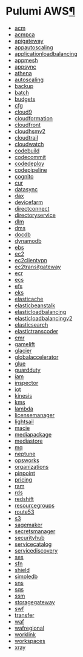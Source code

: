 ---
---

<div class="section" id="pulumi-aws">
<h1>Pulumi AWS<a class="headerlink" href="#pulumi-aws" title="Permalink to this headline">¶</a></h1>
<div class="toctree-wrapper compound">
<ul>
<li class="toctree-l1"><a class="reference internal" href="acm/">acm</a></li>
<li class="toctree-l1"><a class="reference internal" href="acmpca/">acmpca</a></li>
<li class="toctree-l1"><a class="reference internal" href="apigateway/">apigateway</a></li>
<li class="toctree-l1"><a class="reference internal" href="appautoscaling/">appautoscaling</a></li>
<li class="toctree-l1"><a class="reference internal" href="applicationloadbalancing/">applicationloadbalancing</a></li>
<li class="toctree-l1"><a class="reference internal" href="appmesh/">appmesh</a></li>
<li class="toctree-l1"><a class="reference internal" href="appsync/">appsync</a></li>
<li class="toctree-l1"><a class="reference internal" href="athena/">athena</a></li>
<li class="toctree-l1"><a class="reference internal" href="autoscaling/">autoscaling</a></li>
<li class="toctree-l1"><a class="reference internal" href="backup/">backup</a></li>
<li class="toctree-l1"><a class="reference internal" href="batch/">batch</a></li>
<li class="toctree-l1"><a class="reference internal" href="budgets/">budgets</a></li>
<li class="toctree-l1"><a class="reference internal" href="cfg/">cfg</a></li>
<li class="toctree-l1"><a class="reference internal" href="cloud9/">cloud9</a></li>
<li class="toctree-l1"><a class="reference internal" href="cloudformation/">cloudformation</a></li>
<li class="toctree-l1"><a class="reference internal" href="cloudfront/">cloudfront</a></li>
<li class="toctree-l1"><a class="reference internal" href="cloudhsmv2/">cloudhsmv2</a></li>
<li class="toctree-l1"><a class="reference internal" href="cloudtrail/">cloudtrail</a></li>
<li class="toctree-l1"><a class="reference internal" href="cloudwatch/">cloudwatch</a></li>
<li class="toctree-l1"><a class="reference internal" href="codebuild/">codebuild</a></li>
<li class="toctree-l1"><a class="reference internal" href="codecommit/">codecommit</a></li>
<li class="toctree-l1"><a class="reference internal" href="codedeploy/">codedeploy</a></li>
<li class="toctree-l1"><a class="reference internal" href="codepipeline/">codepipeline</a></li>
<li class="toctree-l1"><a class="reference internal" href="cognito/">cognito</a></li>
<li class="toctree-l1"><a class="reference internal" href="cur/">cur</a></li>
<li class="toctree-l1"><a class="reference internal" href="datasync/">datasync</a></li>
<li class="toctree-l1"><a class="reference internal" href="dax/">dax</a></li>
<li class="toctree-l1"><a class="reference internal" href="devicefarm/">devicefarm</a></li>
<li class="toctree-l1"><a class="reference internal" href="directconnect/">directconnect</a></li>
<li class="toctree-l1"><a class="reference internal" href="directoryservice/">directoryservice</a></li>
<li class="toctree-l1"><a class="reference internal" href="dlm/">dlm</a></li>
<li class="toctree-l1"><a class="reference internal" href="dms/">dms</a></li>
<li class="toctree-l1"><a class="reference internal" href="docdb/">docdb</a></li>
<li class="toctree-l1"><a class="reference internal" href="dynamodb/">dynamodb</a></li>
<li class="toctree-l1"><a class="reference internal" href="ebs/">ebs</a></li>
<li class="toctree-l1"><a class="reference internal" href="ec2/">ec2</a></li>
<li class="toctree-l1"><a class="reference internal" href="ec2clientvpn/">ec2clientvpn</a></li>
<li class="toctree-l1"><a class="reference internal" href="ec2transitgateway/">ec2transitgateway</a></li>
<li class="toctree-l1"><a class="reference internal" href="ecr/">ecr</a></li>
<li class="toctree-l1"><a class="reference internal" href="ecs/">ecs</a></li>
<li class="toctree-l1"><a class="reference internal" href="efs/">efs</a></li>
<li class="toctree-l1"><a class="reference internal" href="eks/">eks</a></li>
<li class="toctree-l1"><a class="reference internal" href="elasticache/">elasticache</a></li>
<li class="toctree-l1"><a class="reference internal" href="elasticbeanstalk/">elasticbeanstalk</a></li>
<li class="toctree-l1"><a class="reference internal" href="elasticloadbalancing/">elasticloadbalancing</a></li>
<li class="toctree-l1"><a class="reference internal" href="elasticloadbalancingv2/">elasticloadbalancingv2</a></li>
<li class="toctree-l1"><a class="reference internal" href="elasticsearch/">elasticsearch</a></li>
<li class="toctree-l1"><a class="reference internal" href="elastictranscoder/">elastictranscoder</a></li>
<li class="toctree-l1"><a class="reference internal" href="emr/">emr</a></li>
<li class="toctree-l1"><a class="reference internal" href="gamelift/">gamelift</a></li>
<li class="toctree-l1"><a class="reference internal" href="glacier/">glacier</a></li>
<li class="toctree-l1"><a class="reference internal" href="globalaccelerator/">globalaccelerator</a></li>
<li class="toctree-l1"><a class="reference internal" href="glue/">glue</a></li>
<li class="toctree-l1"><a class="reference internal" href="guardduty/">guardduty</a></li>
<li class="toctree-l1"><a class="reference internal" href="iam/">iam</a></li>
<li class="toctree-l1"><a class="reference internal" href="inspector/">inspector</a></li>
<li class="toctree-l1"><a class="reference internal" href="iot/">iot</a></li>
<li class="toctree-l1"><a class="reference internal" href="kinesis/">kinesis</a></li>
<li class="toctree-l1"><a class="reference internal" href="kms/">kms</a></li>
<li class="toctree-l1"><a class="reference internal" href="lambda_/">lambda</a></li>
<li class="toctree-l1"><a class="reference internal" href="licensemanager/">licensemanager</a></li>
<li class="toctree-l1"><a class="reference internal" href="lightsail/">lightsail</a></li>
<li class="toctree-l1"><a class="reference internal" href="macie/">macie</a></li>
<li class="toctree-l1"><a class="reference internal" href="mediapackage/">mediapackage</a></li>
<li class="toctree-l1"><a class="reference internal" href="mediastore/">mediastore</a></li>
<li class="toctree-l1"><a class="reference internal" href="mq/">mq</a></li>
<li class="toctree-l1"><a class="reference internal" href="neptune/">neptune</a></li>
<li class="toctree-l1"><a class="reference internal" href="opsworks/">opsworks</a></li>
<li class="toctree-l1"><a class="reference internal" href="organizations/">organizations</a></li>
<li class="toctree-l1"><a class="reference internal" href="pinpoint/">pinpoint</a></li>
<li class="toctree-l1"><a class="reference internal" href="pricing/">pricing</a></li>
<li class="toctree-l1"><a class="reference internal" href="ram/">ram</a></li>
<li class="toctree-l1"><a class="reference internal" href="rds/">rds</a></li>
<li class="toctree-l1"><a class="reference internal" href="redshift/">redshift</a></li>
<li class="toctree-l1"><a class="reference internal" href="resourcegroups/">resourcegroups</a></li>
<li class="toctree-l1"><a class="reference internal" href="route53/">route53</a></li>
<li class="toctree-l1"><a class="reference internal" href="s3/">s3</a></li>
<li class="toctree-l1"><a class="reference internal" href="sagemaker/">sagemaker</a></li>
<li class="toctree-l1"><a class="reference internal" href="secretsmanager/">secretsmanager</a></li>
<li class="toctree-l1"><a class="reference internal" href="securityhub/">securityhub</a></li>
<li class="toctree-l1"><a class="reference internal" href="servicecatalog/">servicecatalog</a></li>
<li class="toctree-l1"><a class="reference internal" href="servicediscovery/">servicediscovery</a></li>
<li class="toctree-l1"><a class="reference internal" href="ses/">ses</a></li>
<li class="toctree-l1"><a class="reference internal" href="sfn/">sfn</a></li>
<li class="toctree-l1"><a class="reference internal" href="shield/">shield</a></li>
<li class="toctree-l1"><a class="reference internal" href="simpledb/">simpledb</a></li>
<li class="toctree-l1"><a class="reference internal" href="sns/">sns</a></li>
<li class="toctree-l1"><a class="reference internal" href="sqs/">sqs</a></li>
<li class="toctree-l1"><a class="reference internal" href="ssm/">ssm</a></li>
<li class="toctree-l1"><a class="reference internal" href="storagegateway/">storagegateway</a></li>
<li class="toctree-l1"><a class="reference internal" href="swf/">swf</a></li>
<li class="toctree-l1"><a class="reference internal" href="transfer/">transfer</a></li>
<li class="toctree-l1"><a class="reference internal" href="waf/">waf</a></li>
<li class="toctree-l1"><a class="reference internal" href="wafregional/">wafregional</a></li>
<li class="toctree-l1"><a class="reference internal" href="worklink/">worklink</a></li>
<li class="toctree-l1"><a class="reference internal" href="workspaces/">workspaces</a></li>
<li class="toctree-l1"><a class="reference internal" href="xray/">xray</a></li>
</ul>
</div>
</div>
